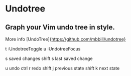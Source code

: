 # Undotree
## Graph your Vim undo tree in style.
More info [UndoTree]{https://github.com/mbbill/undotree}

<leader>t       :UndotreeToggle
<leader>u       :UndotreeFocus

s           saved changes
shift s     last saved change

u           undo
ctrl r      redo
shift j     previous state
shift k     next state



